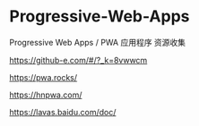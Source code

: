 # Progressive-Web-Apps
Progressive Web Apps / PWA 应用程序 资源收集

https://github-e.com/#/?_k=8vwwcm 

https://pwa.rocks/

https://hnpwa.com/

https://lavas.baidu.com/doc/
